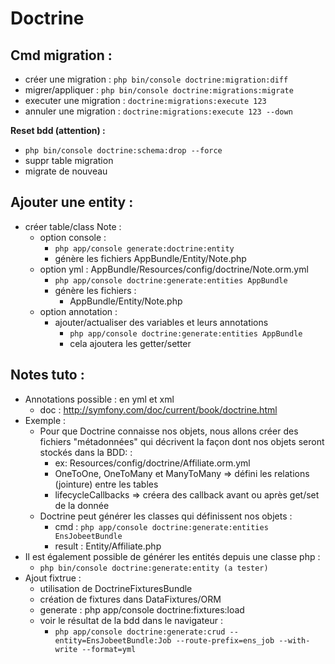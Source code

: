 
Doctrine
========

Cmd migration :
---------------

* créer une migration : `php bin/console doctrine:migration:diff`
* migrer/appliquer : `php bin/console doctrine:migrations:migrate`
* executer une migration : `doctrine:migrations:execute 123`
* annuler une migration : `doctrine:migrations:execute 123 --down`

__Reset bdd (attention) :__

* `php bin/console doctrine:schema:drop --force`
* suppr table migration
* migrate de nouveau


Ajouter une entity :
--------------------

* créer table/class Note :
    * option console :
        * `php app/console generate:doctrine:entity`
        * génère les fichiers AppBundle/Entity/Note.php
    * option yml : AppBundle/Resources/config/doctrine/Note.orm.yml
        * `php app/console doctrine:generate:entities AppBundle`
        * génère les fichiers :
            * AppBundle/Entity/Note.php
    * option annotation :
        * ajouter/actualiser des variables et leurs annotations
            * `php app/console doctrine:generate:entities AppBundle`
            * cela ajoutera les getter/setter

Notes tuto :
------------

* Annotations possible : en yml et xml
    * doc : http://symfony.com/doc/current/book/doctrine.html
* Exemple :
    * Pour que Doctrine connaisse nos objets, nous allons créer des fichiers "métadonnées" qui décrivent la façon dont nos objets seront stockés dans la BDD: :
        * ex: Resources/config/doctrine/Affiliate.orm.yml
        * OneToOne, OneToMany et ManyToMany => défini les relations (jointure) entre les tables
        * lifecycleCallbacks => créera des callback avant ou après get/set de la donnée
    * Doctrine peut générer les classes qui définissent nos objets :
        * cmd : `php app/console doctrine:generate:entities EnsJobeetBundle`
        * result : Entity/Affiliate.php
* Il est également possible de générer les entités depuis une classe php : 
    * `php bin/console doctrine:generate:entity (a tester)`
* Ajout fixtrue :
    * utilisation de DoctrineFixturesBundle
    * création de fixtures dans DataFixtures/ORM
    * generate : php app/console doctrine:fixtures:load
    * voir le résultat de la bdd dans le navigateur :
        * `php app/console doctrine:generate:crud --entity=EnsJobeetBundle:Job --route-prefix=ens_job --with-write --format=yml`

